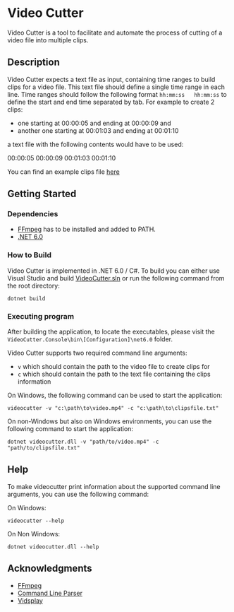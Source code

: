 # Video Cutter

Video Cutter is a tool to facilitate and automate the process of cutting of a video file into multiple clips.

## Description

Video Cutter expects a text file as input, containing time ranges to build clips for a video file.
This text file should define a single time range in each line.
Time ranges should follow the following format `hh:mm:ss   hh:mm:ss` to define the start and end time separated by tab.
For example to create 2 clips:

- one starting at 00:00:05 and ending at 00:00:09 and
- another one starting at 00:01:03 and ending at  00:01:10

a text file with the following contents would have to be used:

00:00:05    00:00:09
00:01:03    00:01:10

You can find an example clips file [here](sample/clips.txt)

## Getting Started

### Dependencies

- [FFmpeg](https://ffmpeg.org/download.html) has to be installed and added to PATH.
- [.NET 6.0](https://dotnet.microsoft.com/en-us/download/dotnet/6.0)

### How to Build

Video Cutter is implemented in .NET 6.0 / C#.
To build you can either use Visual Studio and build [VideoCutter.sln](VideoCutter.sln) or run the following command from the root directory:

```shell
dotnet build
```

### Executing program

After building the application, to locate the executables, please visit the `VideoCutter.Console\bin\[Configuration]\net6.0` folder.

Video Cutter supports two required command line arguments:

- `v` which should contain the path to the video file to create clips for
- `c` which should contain the path to the text file containing the clips information

On Windows, the following command can be used to start the application:

```shell
videocutter -v "c:\path\to\video.mp4" -c "c:\path\to\clipsfile.txt"
```

On non-Windows but also on Windows environments, you can use the following command to start the application:

```shell
dotnet videocutter.dll -v "path/to/video.mp4" -c "path/to/clipsfile.txt"
```

## Help

To make videocutter print information about the supported command line arguments, you can use the following command: 

On Windows:

```shell
videocutter --help
```

On Non Windows:

```shell
dotnet videocutter.dll --help
```

## Acknowledgments

- [FFmpeg](https://github.com/FFmpeg)
- [Command Line Parser](https://github.com/commandlineparser/commandline)
- [Vidsplay](https://www.vidsplay.com/)